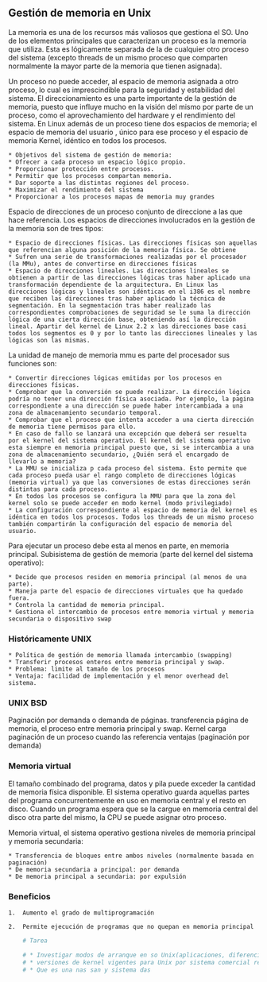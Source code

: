 ## Gestión de memoria en Unix

La memoria es una de los recursos más valiosos que gestiona el SO. Uno de los elementos principales que caracterizan un proceso es la memoria que utiliza. Esta es lógicamente separada de la de cualquier otro proceso del sistema (excepto threads de un mismo proceso que comparten normalmente la mayor parte de la memoria que tienen asignada).

Un proceso no puede acceder, al espacio de memoria asignada a otro proceso, lo cual es imprescindible para la seguridad y estabilidad del sistema. El direccionamiento es una parte importante de la gestión de memoria, puesto que influye mucho en la visión del mismo por parte de un proceso, como el aprovechamiento del hardware y el rendimiento del sistema. En Linux además de un proceso tiene dos espacios de memoria; el espacio de memoria del usuario , único para ese proceso y el espacio de memoria Kernel, idéntico en todos los procesos.

    * Objetivos del sistema de gestión de memoria:
    * Ofrecer a cada proceso un espacio lógico propio.
    * Proporcionar protección entre procesos.
    * Permitir que los procesos compartan memoria.
    * Dar soporte a las distintas regiones del proceso.
    * Maximizar el rendimiento del sistema
    * Proporcionar a los procesos mapas de memoria muy grandes

Espacio de direcciones de un proceso conjunto de direccione a las que hace referencia. Los espacios de direcciones involucrados en la gestión de la memoria son de tres tipos:

    * Espacio de direcciones físicas. Las direcciones físicas son aquellas que referencian alguna posición de la memoria física. Se obtiene
    * Sufren una serie de transformaciones realizadas por el procesador (la MMu), antes de convertirse en direcciones físicas
    * Espacio de direcciones lineales. Las direcciones lineales se obtienen a partir de las direcciones lógicas tras haber aplicado una transformación dependiente de la arquitectura. En Linux las direcciones lógicas y lineales son idénticas en el i386 es el nombre que reciben las direcciones tras haber aplicado la técnica de segmentación. En la segmentación tras haber realizado las correspondientes comprobaciones de seguridad se le suma la dirección lógica de una cierta dirección base, obteniendo así la dirección lineal. Apartir del kernel de Linux 2.2 x las direcciones base casi todos los segmentos es 0 y por lo tanto las direcciones lineales y las lógicas son las mismas.

La unidad de manejo de memoria mmu es parte del procesador sus funciones son:

    * Convertir direcciones lógicas emitidas por los procesos en direcciones físicas.
    * Comprobar que la conversión se puede realizar. La dirección lógica podría no tener una dirección física asociada. Por ejemplo, la pagina correspondiente a una dirección se puede haber intercambiada a una zona de almacenamiento secundario temporal.
    * Comprobar que el proceso que intenta acceder a una cierta dirección de memoria tiene permisos para ello.
    * En caso de fallo se lanzará una excepción que deberá ser resuelta por el kernel del sistema operativo. El kernel del sistema operativo esta siempre en memoria principal puesto que, si se intercambia a una zona de almacenamiento secundario, ¿Quién será el encargado de llevarlo a memoria?
    * La MMU se inicializa p cada proceso del sistema. Esto permite que cada proceso pueda usar el rango completo de direcciones lógicas (memoria virtual) ya que las conversiones de estas direcciones serán distintas para cada proceso.
    * En todos los procesos se configura la MMU para que la zona del kernel solo se puede acceder en modo kernel (modo privilegiado)
    * La configuración correspondiente al espacio de memoria del kernel es idéntica en todos los procesos. Todos los threads de un mismo proceso también compartirán la configuración del espacio de memoria del usuario.

Para ejecutar un proceso debe esta al menos en parte, en memoria principal. Subisistema de gestión de memoria (parte del kernel del sistema operativo):

    * Decide que procesos residen en memoria principal (al menos de una parte).
    * Maneja parte del espacio de direcciones virtuales que ha quedado fuera.
    * Controla la cantidad de memoria principal.
    * Gestiona el intercambio de procesos entre memoria virtual y memoria secundaria o dispositivo swap

### Históricamente UNIX

    * Política de gestión de memoria llamada intercambio (swapping)
    * Transferir procesos enteros entre memoria principal y swap.
    * Problema: limite al tamaño de los procesos
    * Ventaja: facilidad de implementación y el menor overhead del sistema.

### UNIX BSD 

Paginación por demanda o demanda de páginas. transferencia página de memoria, el proceso entre memoria principal y swap. Kernel carga paginación de un proceso cuando las referencia ventajas (paginación por demanda)

### Memoria virtual

El tamaño combinado del programa, datos y pila puede exceder la cantidad de memoria física disponible. El sistema operativo guarda aquellas partes del programa concurrentemente en uso en memoria central y el resto en disco. Cuando un programa espera que se la cargue en memoria central del disco otra parte del mismo, la CPU se puede asignar otro proceso.

Memoria virtual, el sistema operativo gestiona niveles de memoria principal y memoria secundaria:

    * Transferencia de bloques entre ambos niveles (normalmente basada en paginación)
    * De memoria secundaria a principal: por demanda
    * De memoria principal a secundaria: por expulsión

### Beneficios

    1.  Aumento el grado de multiprogramación 

    2.  Permite ejecución de programas que no quepan en memoria principal

``` sh
    # Tarea

    # * Investigar modos de arranque en so Unix(aplicaciones, diferencias)
    # * versiones de kernel vigentes para Unix por sistema comercial redhat, suse, Solaris, mac.
    # * Que es una nas san y sistema das
```
